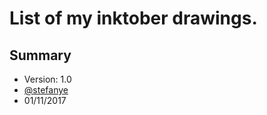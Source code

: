 # List of my inktober drawings.

## Summary

* Version: 1.0
* [@stefanye](https://github.com/stefanye)
* 01/11/2017
